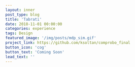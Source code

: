 ```yaml
---
layout: inner
post_type: blog
title: 'Tabrati'
date: 2018-11-01 00:00:00
categories: experience
tags: Design
featured_image: '/img/posts/mdp_sim.gif'
project_link: https://github.com/ksoltan/comprobo_final
button_icon: 'cog'
button_text: 'Coming Soon'
lead_text: ''
---
```

